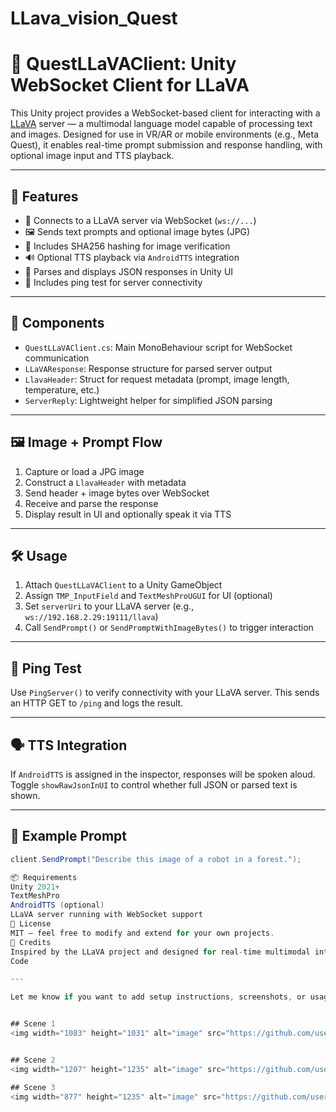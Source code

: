 # LLava_vision_Quest

# 🧠 QuestLLaVAClient: Unity WebSocket Client for LLaVA

This Unity project provides a WebSocket-based client for interacting with a [LLaVA](https://llava-vl.github.io/) server — a multimodal language model capable of processing text and images. Designed for use in VR/AR or mobile environments (e.g., Meta Quest), it enables real-time prompt submission and response handling, with optional image input and TTS playback.

---

## 🚀 Features

- 🔌 Connects to a LLaVA server via WebSocket (`ws://...`)
- 🖼️ Sends text prompts and optional image bytes (JPG)
- 🔐 Includes SHA256 hashing for image verification
- 🔊 Optional TTS playback via `AndroidTTS` integration
- 🧠 Parses and displays JSON responses in Unity UI
- 🧪 Includes ping test for server connectivity

---

## 🧰 Components

- `QuestLLaVAClient.cs`: Main MonoBehaviour script for WebSocket communication
- `LLaVAResponse`: Response structure for parsed server output
- `LlavaHeader`: Struct for request metadata (prompt, image length, temperature, etc.)
- `ServerReply`: Lightweight helper for simplified JSON parsing

---

## 🖼️ Image + Prompt Flow

1. Capture or load a JPG image
2. Construct a `LlavaHeader` with metadata
3. Send header + image bytes over WebSocket
4. Receive and parse the response
5. Display result in UI and optionally speak it via TTS

---

## 🛠️ Usage

1. Attach `QuestLLaVAClient` to a Unity GameObject
2. Assign `TMP_InputField` and `TextMeshProUGUI` for UI (optional)
3. Set `serverUri` to your LLaVA server (e.g., `ws://192.168.2.29:19111/llava`)
4. Call `SendPrompt()` or `SendPromptWithImageBytes()` to trigger interaction

---

## 📡 Ping Test

Use `PingServer()` to verify connectivity with your LLaVA server. This sends an HTTP GET to `/ping` and logs the result.

---

## 🗣️ TTS Integration

If `AndroidTTS` is assigned in the inspector, responses will be spoken aloud. Toggle `showRawJsonInUI` to control whether full JSON or parsed text is shown.

---

## 🧪 Example Prompt

```csharp
client.SendPrompt("Describe this image of a robot in a forest.");

📦 Requirements
Unity 2021+
TextMeshPro
AndroidTTS (optional)
LLaVA server running with WebSocket support
📜 License
MIT — feel free to modify and extend for your own projects.
🙌 Credits
Inspired by the LLaVA project and designed for real-time multimodal interaction in Unity environments.
Code

---

Let me know if you want to add setup instructions, screenshots, or usage demos. I can also help you package this for Unity Asset Store or GitHub release.


## Scene 1
<img width="1083" height="1031" alt="image" src="https://github.com/user-attachments/assets/6803465a-5053-4a9d-a5e5-92e45dccdcfc" />


## Scene 2
<img width="1207" height="1235" alt="image" src="https://github.com/user-attachments/assets/a9e1c3a6-dfc7-43a5-b0e5-17c2b92084ad" />

## Scene 3
<img width="877" height="1235" alt="image" src="https://github.com/user-attachments/assets/c5d2e9c5-45cc-4987-9fa3-70f34d0da98c" />


